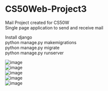 # CS50Web-Project3
Mail Project created for CS50W  
Single page application to send and receive mail

Install django  
python manage.py makemigrations  
python manage.py migrate  
python manage.py runserver 

![image](https://github.com/Ashe-png/CS50Web-Project3/assets/67725536/48557849-fcc8-4409-8185-b90c93b047c4)  
  ![image](https://github.com/Ashe-png/CS50Web-Project3/assets/67725536/4bd213f9-519f-4a15-a1e8-a6c661d3ac81)  
  ![image](https://github.com/Ashe-png/CS50Web-Project3/assets/67725536/76ecf992-563f-4055-be5d-8c66310c1a28)  
  ![image](https://github.com/Ashe-png/CS50Web-Project3/assets/67725536/0ce3c245-f429-46ea-b3bd-a0df86828df2)   
  ![image](https://github.com/Ashe-png/CS50Web-Project3/assets/67725536/495a7b42-741f-44fa-8a72-fb64c23f4694)


  
  


